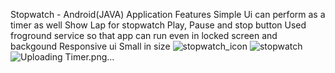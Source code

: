 Stopwatch - Android(JAVA) Application
Features
Simple Ui
can perform as a timer as well
Show Lap for stopwatch
Play, Pause and stop button
Used froground service so that app can run even in locked screen and backgound
Responsive ui
Small in size
![stopwatch_icon](https://github.com/Rk87580/Prodigy_stopwatch/assets/129936493/b03826fd-5307-42e3-a8a5-fb12b23e488f)
![stopwatch](https://github.com/Rk87580/Prodigy_stopwatch/assets/129936493/3b6746e5-8c5e-4129-a8d9-9ba297cb532a)
![Uploading Timer.png…]()
